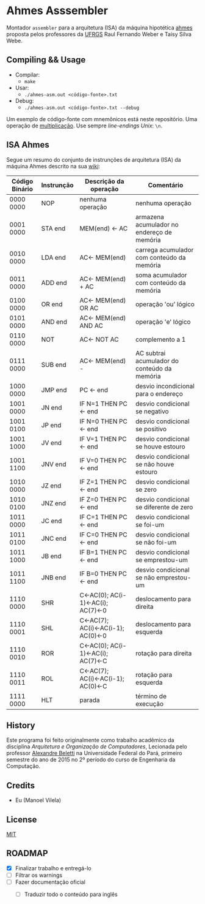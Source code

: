 # Ahmes Asssembler

Montador `assembler` para a arquitetura (ISA) da máquina hipotética [ahmes](http://inf.ufrgs.br/~vbuaraujo/sw/neander/ahmes.html) proposta pelos professores da [UFRGS](http://www.ufrgs.br/) Raul Fernando Weber e Taisy Silva Webe.

## Compiling && Usage

  * Compilar:
    * `make`
  * Usar:
    * `./ahmes-asm.out <código-fonte>.txt`
  * Debug:
    * `./ahmes-asm.out <código-fonte>.txt --debug`

Um exemplo de código-fonte com mnemônicos está neste repositório. Uma operação de [multiplicação](multiplication-test.txt). Use sempre _line-endings_ _Unix_: `\n`.

## ISA Ahmes

Segue um resumo do conjunto de instrunções de arquitetura (ISA) da máquina Ahmes descrito na sua [wiki](https://pt.wikipedia.org/wiki/M%C3%A1quinas_hipot%C3%A9ticas_da_Universidade_Federal_do_Rio_Grande_do_Sul):

Código Binário |Instrunção | Descrição da operação            | Comentário
---------------|-----------|----------------------------------|-------------------------------------------
  0000 0000    |  NOP      | nenhuma operação                 | nenhuma operação
  0001 0000    |  STA end  | MEM(end) ← AC                    | armazena acumulador no endereço de memória
  0010 0000    |  LDA end  | AC← MEM(end)                     | carrega acumulador com conteúdo da memória
  0011 0000    |  ADD end  | AC← MEM(end) + AC                | soma acumulador com conteúdo da memória
  0100 0000    |  OR end   | AC← MEM(end) OR AC               | operação 'ou' lógico
  0101 0000    |  AND end  | AC← MEM(end) AND AC              | operação 'e' lógico
  0110 0000    |  NOT      | AC← NOT AC                       | complemento a 1
  0111 0000    |  SUB end  | AC← MEM(end) -                   | AC subtrai acumulador do conteúdo da memória
  1000 0000    |  JMP end  | PC ← end                         | desvio incondicional para o endereço
  1001 0000    |  JN end   | IF N=1 THEN PC ← end             | desvio condicional se negativo
  1001 0100    |  JP end   | IF N=0 THEN PC ← end             | desvio condicional se positivo
  1001 1000    |  JV end   | IF V=1 THEN PC ← end             | desvio condicional se houve estouro
  1001 1100    |  JNV end  | IF V=0 THEN PC ← end             | desvio condicional se não houve estouro
  1010 0000    |  JZ end   | IF Z=1 THEN PC ← end             | desvio condicional se zero
  1010 0100    |  JNZ end  | IF Z=0 THEN PC ← end             | desvio condicional se diferente de zero
  1011 0000    |  JC end   | IF C=1 THEN PC ← end             | desvio condicional se foi-um
  1011 0100    |  JNC end  | IF C=0 THEN PC ← end             | desvio condicional se não foi-um
  1011 1000    |  JB end   | IF B=1 THEN PC ← end             | desvio condicional se emprestou-um
  1011 1100    |  JNB end  | IF B=0 THEN PC ← end             | desvio condicional se não emprestou-um
  1110 0000    |  SHR      | C←AC(0); AC(i-1)←AC(i); AC(7)←0  | deslocamento para direita
  1110 0001    |  SHL      | C←AC(7); AC(i)←AC(i-1); AC(0)←0  | deslocamento para esquerda
  1110 0010    |  ROR      | C←AC(0); AC(i-1)←AC(i); AC(7)←C  | rotação para direita
  1110 0011    |  ROL      | C←AC(7); AC(i)←AC(i-1); AC(0)←C  | rotação para esquerda
  1111 0000    |  HLT      | parada                           | término de execução



## History

Este programa foi feito originalmente como trabalho acadêmico da disciplina _Arquitetura e Organização de Computadores_, Lecionada pelo professor [Alexandre Beletti](https://github.com/rhiguita) na Universidade Federal do Pará, primeiro semestre do ano de 2015 no 2º período do curso de Engenharia da Computação.

## Credits

  * Eu (Manoel Vilela)

## License

[MIT](LICENSE.md)

## ROADMAP

  - [X] Finalizar trabalho e entregá-lo
  - [ ] Filtrar os warnings
  - [ ] Fazer documentação oficial
    - [ ] Traduzir todo o conteúdo para inglês
  